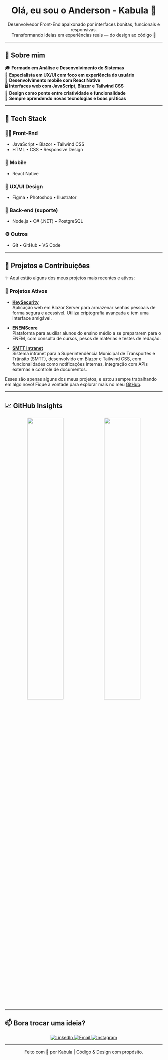 <h1 align="center">Olá, eu sou o Anderson - Kabula 👋</h1>

<p align="center">
  Desenvolvedor Front-End apaixonado por interfaces bonitas, funcionais e responsivas.<br/>
  Transformando ideias em experiências reais — do design ao código 🚀
</p>

---

## 🧠 Sobre mim

🎓 **Formado em Análise e Desenvolvimento de Sistemas**  
🎨 **Especialista em UX/UI com foco em experiência do usuário**  
📱 **Desenvolvimento mobile com React Native**  
🖥️ **Interfaces web com JavaScript, Blazor e Tailwind CSS**  
🧩 **Design como ponte entre criatividade e funcionalidade**  
🌱 **Sempre aprendendo novas tecnologias e boas práticas**

---

## 🔧 Tech Stack

### 👨‍💻 **Front-End**
- JavaScript • Blazor • Tailwind CSS  
- HTML • CSS • Responsive Design

### 📱 **Mobile**
- React Native

### 🎨 **UX/UI Design**
- Figma • Photoshop • Illustrator

### 🧪 **Back-end (suporte)**
- Node.js • C# (.NET) • PostgreSQL

### ⚙️ **Outros**
- Git • GitHub • VS Code

---

## 🚀 Projetos e Contribuições

✨ Aqui estão alguns dos meus projetos mais recentes e ativos:

### 🌱 **Projetos Ativos**

- [**KeySecurity**](https://github.com/Kabula21/KeySecurity)  
  Aplicação web em Blazor Server para armazenar senhas pessoais de forma segura e acessível. Utiliza criptografia avançada e tem uma interface amigável.

- [**ENEMScore**](https://github.com/Kabula21/ENEMScore)  
  Plataforma para auxiliar alunos do ensino médio a se prepararem para o ENEM, com consulta de cursos, pesos de matérias e testes de redação.

- [**SMTT Intranet**](https://github.com/Kabula21/SMTT-Intranet)  
  Sistema intranet para a Superintendência Municipal de Transportes e Trânsito (SMTT), desenvolvido em Blazor e Tailwind CSS, com funcionalidades como notificações internas, integração com APIs externas e controle de documentos.

Esses são apenas alguns dos meus projetos, e estou sempre trabalhando em algo novo! Fique à vontade para explorar mais no meu [GitHub](https://github.com/Kabula21).

---

## 📈 GitHub Insights

<div align="center">
  <img src="https://github-readme-stats.vercel.app/api?username=Kabula21&show_icons=true&theme=radical&hide_title=false&include_all_commits=true&count_private=true" width="48%" />
  <img src="https://github-readme-stats.vercel.app/api/top-langs/?username=Kabula21&layout=compact&theme=radical" width="48%" />
</div>

---

## 📫 Bora trocar uma ideia?

<p align="center">
  <a href="https://www.linkedin.com/in/anderson-kabula/" target="_blank">
    <img src="https://img.shields.io/badge/LinkedIn-Kabula-blue?style=for-the-badge&logo=linkedin&logoColor=white" alt="LinkedIn"/>
  </a>
  <a href="mailto:kabulahomestudio@gmail.com" target="_blank">
    <img src="https://img.shields.io/badge/Email-kabulahomestudio@gmail.com-red?style=for-the-badge&logo=gmail&logoColor=white" alt="Email"/>
  </a>
  <a href="https://www.instagram.com/kabula_/" target="_blank">
    <img src="https://img.shields.io/badge/@kabula__-E4405F?style=for-the-badge&logo=instagram&logoColor=white" alt="Instagram"/>
  </a>
</p>

---

<p align="center">
  Feito com 💙 por Kabula | Código & Design com propósito.
</p>
